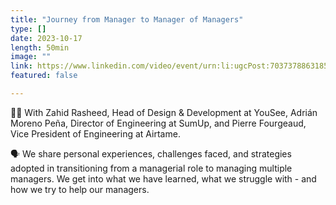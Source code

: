 ```yaml
---
title: "Journey from Manager to Manager of Managers"
type: []
date: 2023-10-17
length: 50min
image: ""
link: https://www.linkedin.com/video/event/urn:li:ugcPost:7037378863185723392/
featured: false

---
```


👨‍💼 With Zahid Rasheed, Head of Design & Development at YouSee, Adrián Moreno Peña, Director of Engineering at SumUp, and Pierre Fourgeaud, Vice President of Engineering at Airtame.

🗣️ We share personal experiences, challenges faced, and strategies adopted in transitioning from a managerial role to managing multiple managers. We get into what we have learned, what we struggle with - and how we try to help our  managers.

<!--more-->